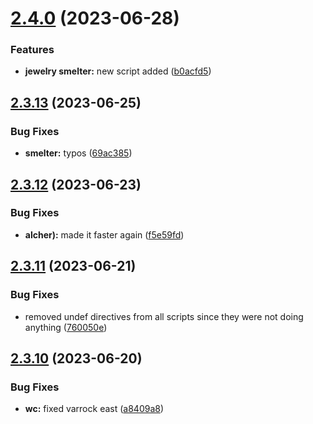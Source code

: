 # [2.4.0](https://github.com/Torwent/wasp-free/compare/v2.3.13...v2.4.0) (2023-06-28)


### Features

* **jewelry smelter:** new script added ([b0acfd5](https://github.com/Torwent/wasp-free/commit/b0acfd55ba474fb24cd9edc212f5142405779d41))



## [2.3.13](https://github.com/Torwent/wasp-free/compare/v2.3.12...v2.3.13) (2023-06-25)


### Bug Fixes

* **smelter:** typos ([69ac385](https://github.com/Torwent/wasp-free/commit/69ac3859a77c8a189a235a4e3e57fb575f4d4b02))



## [2.3.12](https://github.com/Torwent/wasp-free/compare/v2.3.11...v2.3.12) (2023-06-23)


### Bug Fixes

* **alcher):** made it faster again ([f5e59fd](https://github.com/Torwent/wasp-free/commit/f5e59fd2c51c3b0f9114a1fa4366ef5c5c25446e))



## [2.3.11](https://github.com/Torwent/wasp-free/compare/v2.3.10...v2.3.11) (2023-06-21)


### Bug Fixes

* removed undef directives from all scripts since they were not doing anything ([760050e](https://github.com/Torwent/wasp-free/commit/760050ea2d34b4025b259ca73d2d7ab3bde6fa20))



## [2.3.10](https://github.com/Torwent/wasp-free/compare/v2.3.9...v2.3.10) (2023-06-20)


### Bug Fixes

* **wc:** fixed varrock east ([a8409a8](https://github.com/Torwent/wasp-free/commit/a8409a83105c9e22589232f9cfc684e16b888f46))



